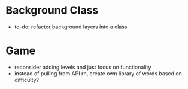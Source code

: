 # Background Class
* to-do: refactor background layers into a class

# Game
* reconsider adding levels and just focus on functionality
* instead of pulling from API rn, create own library of words based on difficulty?